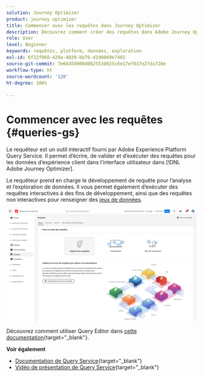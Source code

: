 ```yaml
---
solution: Journey Optimizer
product: journey optimizer
title: Commencer avec les requêtes dans Journey Optimizer
description: Découvrez comment créer des requêtes dans Adobe Journey Optimizer
role: User
level: Beginner
keywords: requêtes, platform, données, exploration
exl-id: 6f32f068-429a-4039-bb76-d190069e7402
source-git-commit: 7e66450900d0625530025c6e17ef037e27da728e
workflow-type: ht
source-wordcount: '120'
ht-degree: 100%

---
```


# Commencer avec les requêtes {#queries-gs}

Le requêteur est un outil interactif fourni par Adobe Experience Platform Query Service. Il permet d’écrire, de valider et d’exécuter des requêtes pour les données d’expérience client dans l’interface utilisateur dans [!DNL Adobe Journey Optimizer].

Le requêteur prend en charge le développement de requête pour l’analyse et l’exploration de données. Il vous permet également d’exécuter des requêtes interactives à des fins de développement, ainsi que des requêtes non interactives pour renseigner des [jeux de données](get-started-datasets.md).

![](assets/queries-home.png)

Découvrez comment utiliser Query Editor dans [cette documentation](https://experienceleague.adobe.com/docs/experience-platform/query/ui/user-guide.html?lang=fr){target="_blank"}.

**Voir également**

* [Documentation de Query Service](https://experienceleague.adobe.com/docs/experience-platform/query/home.html?lang=fr){target="_blank"}
* [Vidéo de présentation de Query Service](https://experienceleague.adobe.com/docs/platform-learn/tutorials/queries/understanding-query-service.html?lang=fr){target="_blank"}
